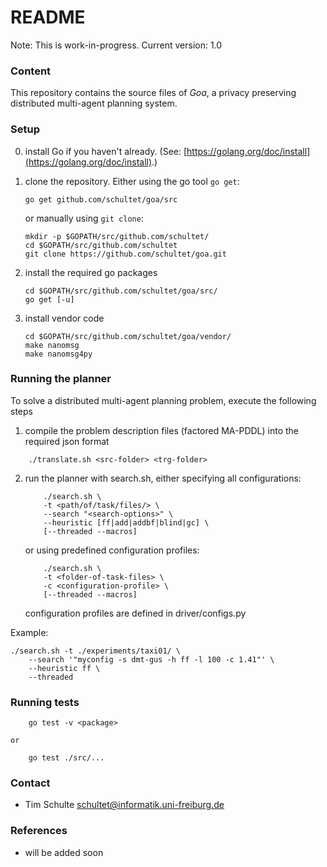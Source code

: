 # README #

Note: This is work-in-progress.
Current version: 1.0

### Content ###

This repository contains the source files of *Goa*, a privacy preserving
distributed multi-agent planning system.


### Setup ###
0. install Go if you haven't already. (See: [https://golang.org/doc/install](https://golang.org/doc/install).)
1. clone the repository. Either using the go tool `go get`:
        
    ``` shell
    go get github.com/schultet/goa/src
    ```

    or manually using `git clone`:

    ``` shell
    mkdir -p $GOPATH/src/github.com/schultet/
    cd $GOPATH/src/github.com/schultet
    git clone https://github.com/schultet/goa.git
    ```
2. install the required go packages

    ``` shell
    cd $GOPATH/src/github.com/schultet/goa/src/
    go get [-u]
    ```
3. install vendor code

    ``` shell
    cd $GOPATH/src/github.com/schultet/goa/vendor/
    make nanomsg
    make nanomsg4py
    ```


### Running the planner ###

To solve a distributed multi-agent planning problem, execute the following steps

1. compile the problem description files (factored MA-PDDL) into the required
   json format

``` shell
    ./translate.sh <src-folder> <trg-folder>
```

2. run the planner with search.sh, either specifying all configurations:

    ``` shell
        ./search.sh \ 
        -t <path/of/task/files/> \
        --search "<search-options>" \
        --heuristic [ff|add|addbf|blind|gc] \
        [--threaded --macros]
    ```

    or using predefined configuration profiles:

    ``` shell
        ./search.sh \ 
        -t <folder-of-task-files> \
        -c <configuration-profile> \
        [--threaded --macros]
    ```

    configuration profiles are defined in driver/configs.py

Example:
``` shell
./search.sh -t ./experiments/taxi01/ \
    --search '"myconfig -s dmt-gus -h ff -l 100 -c 1.41"' \ 
    --heuristic ff \
    --threaded
```



### Running tests ###
``` shell
    go test -v <package>
```
    or

``` shell
    go test ./src/...
```

### Contact ###

* Tim Schulte <schultet@informatik.uni-freiburg.de>

### References ###

* will be added soon
